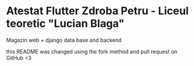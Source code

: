 # Atestat Flutter Zdroba Petru - Liceul teoretic "Lucian Blaga"

Magazin web + django data base and backend

this README was changed using the fork method and pull request on GitHub <3